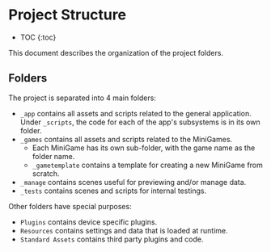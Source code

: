 # Project Structure

* TOC
{:toc}

This document describes the organization of the project folders.

## Folders

The project is separated into 4 main folders:

- `_app` contains all assets and scripts related to the general application. Under `_scripts`, the code for each of the app's subsystems is in its own folder.
- `_games` contains all assets and scripts related to the MiniGames.
  - Each MiniGame has its own sub-folder, with the game name as the folder name.
  - `_gametemplate` contains a template for creating a new MiniGame from scratch.
- `_manage` contains scenes useful for previewing and/or manage data.
- `_tests` contains scenes and scripts for internal testings.

Other folders have special purposes:

- `Plugins` contains device specific plugins.
- `Resources` contains settings and data that is loaded at runtime.
- `Standard Assets` contains third party plugins and code.
